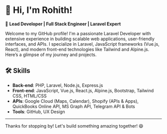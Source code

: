 # 👋 Hi, I'm Rohith!

🚀 **Lead Developer | Full Stack Engineer | Laravel Expert**

Welcome to my GitHub profile! I'm a passionate Laravel Developer with extensive experience in building scalable web applications, user-friendly interfaces, and APIs. I specialize in Laravel, JavaScript frameworks (Vue.js, React), and modern front-end technologies like Tailwind and Alpine.js. Here’s a glimpse of my journey and projects.

## 🛠 **Skills**

- **Back-end**: PHP, Laravel, Node.js, Express.js
- **Front-end**: JavaScript, Vue.js, React.js, Alpine.js, Bootstrap, Tailwind CSS, HTML/CSS
- **APIs**: Google Cloud (Maps, Calendar), Shopify (APIs & Apps), QuickBooks Online API, MS Graph API, Telegram API & Bots
- **Tools**: GitHub, UX Design
---

Thanks for stopping by! Let's build something amazing together! 😄
